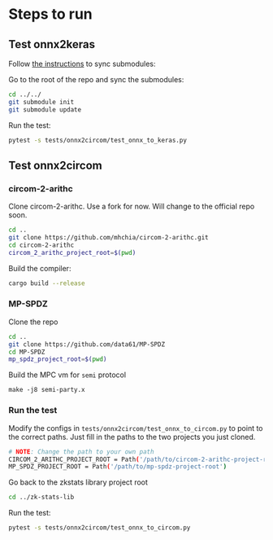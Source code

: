 # Steps to run

## Test onnx2keras

Follow [the instructions](../../zkstats/onnx2circom/README.md) to sync submodules:

Go to the root of the repo and sync the submodules:
```bash
cd ../../
git submodule init
git submodule update
```

Run the test:
```bash
pytest -s tests/onnx2circom/test_onnx_to_keras.py
```

## Test onnx2circom
### circom-2-arithc
Clone circom-2-arithc. Use a fork for now. Will change to the official repo soon.
```bash
cd ..
git clone https://github.com/mhchia/circom-2-arithc.git
cd circom-2-arithc
circom_2_arithc_project_root=$(pwd)
```

Build the compiler:
```bash
cargo build --release
```

### MP-SPDZ

Clone the repo
```bash
cd ..
git clone https://github.com/data61/MP-SPDZ
cd MP-SPDZ
mp_spdz_project_root=$(pwd)
```

Build the MPC vm for `semi` protocol
```
make -j8 semi-party.x
```

### Run the test

Modify the configs in `tests/onnx2circom/test_onnx_to_circom.py` to point to the correct paths. Just fill in the paths to the two projects you just cloned.
```bash
# NOTE: Change the path to your own path
CIRCOM_2_ARITHC_PROJECT_ROOT = Path('/path/to/circom-2-arithc-project-root')
MP_SPDZ_PROJECT_ROOT = Path('/path/to/mp-spdz-project-root')
```

Go back to the zkstats library project root
```bash
cd ../zk-stats-lib
```

Run the test:
```bash
pytest -s tests/onnx2circom/test_onnx_to_circom.py
```
